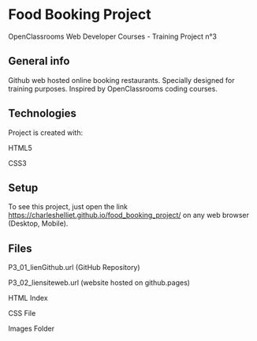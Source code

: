 # Food Booking Project

OpenClassrooms Web Developer Courses - Training Project n°3

## General info

Github web hosted online booking restaurants. Specially designed for training purposes. Inspired by OpenClassrooms coding courses.

## Technologies

Project is created with:

HTML5

CSS3

## Setup

To see this project, just open the link https://charleshelliet.github.io/food_booking_project/ on any web browser (Desktop, Mobile).

## Files

P3_01_lienGithub.url (GitHub Repository)

P3_02_liensiteweb.url (website hosted on github.pages)

HTML Index 

CSS File

Images Folder